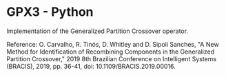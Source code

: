 # GPX3 - Python
Implementation of the Generalized Partition Crossover operator.

Reference:
O. Carvalho, R. Tinós, D. Whitley and D. Sipoli Sanches,
"A New Method for Identification of Recombining Components
in the Generalized Partition Crossover,"
2019 8th Brazilian Conference on Intelligent Systems (BRACIS),
2019, pp. 36-41, doi: 10.1109/BRACIS.2019.00016.

